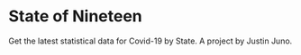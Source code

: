 # State of Nineteen

Get the latest statistical data for Covid-19 by State. A project by Justin Juno.
